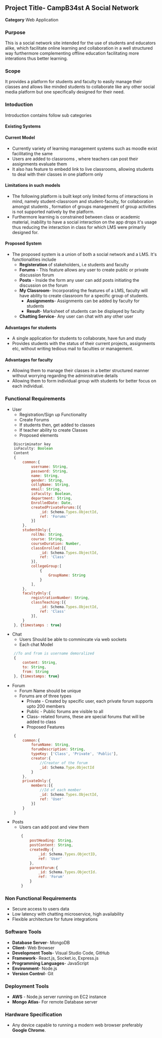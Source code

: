 ## Project Title- CampB34st A Social Network
**Category** Web Application
### Purpose
This is a social network site intended for the use of students and educators alike, which facilitate online learning and collaboration in a well structured way furthermore complementing offline education facilitating more interations thus better learning.

### Scope
It provides a platform for students and faculty to easily manage their classes and allows like minded students to collaborate like any other social media platform but one specifically designed for their need.

### Intoduction
Introduction contains follow sub categories

#### Existing Systems
#### Current Model
- Currently variety of learning management systems such as moodle exist facilitating the same
- Users are added to classrooms , where teachers can post their assignments evaluate them 
- It also has feature to embedd link to live classrooms, allowing students to deal with their classes in one platform only
#### Limitations in such models
- The following platform is built kept only limited forms of interactions in mind, namely student-classroom and student-faculty, for collaboration amongst students , formation of groups management of group activities is not supported natively by the platform.
- Furthermore learning is constrained between class or academic material, inability to have a social interaction on the app drops it's usage thus reducing the interaction in class for which LMS were primarily designed for.
#### Proposed System
- The proposed system is a union of both a social network and a LMS. It's functionalities include
    - **Registeration** of stakeholders, i.e students and faculty
    - **Forums** - This feature allows any user to create public or private discussion forum
    - **Posts** - Inside the form any user can add posts initiating the discussion on the forum
    - **My Classroom**- Incorporating the features of a LMS, faculty will have ability to create classroom for a specific group of students.
        - **Assignments**- Assignments can be added by faculty for students
        - **Result**- Marksheet of students can be displayed by faculty
    - **Chatting Service**- Any user can chat with any other user  

#### Advantages for students
- A single application for students to collaborate, have fun and study
- Provides students with the status of their current projects, assignments etc, without writing tedious mail to faculties or management.

#### Advantages for faculty
- Allowing them to manage their classes in a better structured manner without worrying regarding the administrative details
- Allowing them to form individual group with students for better focus on each individual.


### Functional Requirements

- User
  - Registration/Sign up Functionality
  - Create Forums
  - If students then, get added to classes
  - If teacher ability to create Classes 
  - Proposed elements
```javascript
    Discriminator key
    isFaculty: Boolean
    Content
    {
        common:{
            username: String,
            password: String,
            name: String,
            gender: String,
            collgName: String,
            email: String,
            isFaculty: Boolean,
            department: String,
            EnrolledDate: Date,
            createdPrivateForums:[{
                _id: Schema.Types.ObjectId,
                ref: 'Forums'
            }]
        },
        studentOnly:{
            rollNo: String,
            course: String,
            courseDuration: Number,
            classEnrolled:[{
                _id: Schema.Types.ObjectId,
                ref: 'Class'
            }],
            collegeGroup:[
                {
                    GroupName: String
                }
            ],
        },
        facultyOnly:{
            registrationNumber: String,
            classTeaching:[{
                _id: Schema.Types.ObjectId,
                ref: 'Class'
            }],
        }
    }, {timestamps : true}
```

- Chat
  - Users Should be able to commincate via web sockets
  - Each chat Model

```javascript
    //To and from is username demoralized
    {
        content: String,
        to: String,
        from: String
    }, {timestamps: true}
```

- Forum
  - Forum Name should be unique
  - Forums are of three types
    - Private - Created by specific user, each private forum supports upto 200 members
    - Public - Public forums are visible to all
    - Class- related forums, these are special forums that will be added to class  
    - Proposed Features
```javascript
    {
        common:{
            forumName: String,
            forumDescription: String,
            typeKey: ['Class', 'Private', 'Public'],
            creator:{
                //Creator of the forum
                _id: Schema.Type.ObjectId
            }
        },
        privateOnly:{
            members:[{
                //Id of each member
                _id: Schema.Types.ObjectId,
                ref: 'User'
            }]
        }
    }
```
- Posts
    - Users can add post and view them
    ```javascript
        {
            postHeading: String,
            postContent: String,
            createdBy:{
                _id: Schema.Types.ObjectID,
                ref: 'User'
            },
            parentForum:{
                _id: Schema.Types.ObjectId.
                ref: 'Forum'
            }
        }
    ```
### Non Functional Requirements
- Secure access to users data
- Low latency with chatting microservice, high availability
- Flexible architecture for future integrations 

### Software Tools
- **Database Server**- MongoDB 
- **Client**- Web Browser
- **Development Tools**- Visual Studio Code, GitHub
- **Framework**- React.js, Socket.io, Express.js
- **Programming Languages**- JavaScript
- **Environment**- Node.js
- **Version Control**- Git

### Deployment Tools
- **AWS** - Node.js server running on EC2 instance
- **Mongo Atlas**- For remote Database server

### Hardware Specification
- Any device capable to running a modern web browser preferably **Google Chrome**.
